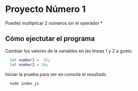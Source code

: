 # Proyecto Número 1

Puedes multiplicar 2 números sin el operador \*

## Cómo ejectutar el programa

Cambiar los valores de la variables en las líneas 1 y 2 a gusto.

```bash
  let number1 = -35;
  let number2 = 10;
```

Iniciar la prueba para ver en consola el resultado

```bash
  node index.js
```
